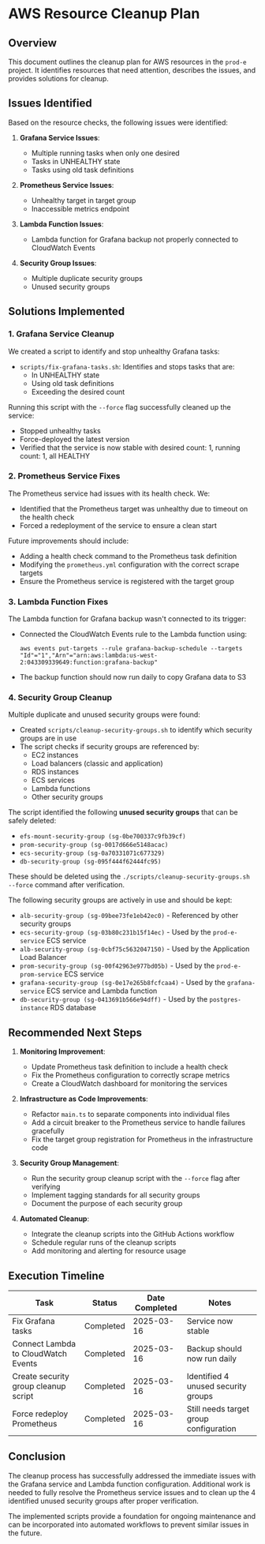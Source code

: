# AWS Resource Cleanup Plan

## Overview

This document outlines the cleanup plan for AWS resources in the `prod-e` project. It identifies resources that need attention, describes the issues, and provides solutions for cleanup.

## Issues Identified

Based on the resource checks, the following issues were identified:

1. **Grafana Service Issues**:

   - Multiple running tasks when only one desired
   - Tasks in UNHEALTHY state
   - Tasks using old task definitions

2. **Prometheus Service Issues**:

   - Unhealthy target in target group
   - Inaccessible metrics endpoint

3. **Lambda Function Issues**:

   - Lambda function for Grafana backup not properly connected to CloudWatch Events

4. **Security Group Issues**:
   - Multiple duplicate security groups
   - Unused security groups

## Solutions Implemented

### 1. Grafana Service Cleanup

We created a script to identify and stop unhealthy Grafana tasks:

- `scripts/fix-grafana-tasks.sh`: Identifies and stops tasks that are:
  - In UNHEALTHY state
  - Using old task definitions
  - Exceeding the desired count

Running this script with the `--force` flag successfully cleaned up the service:

- Stopped unhealthy tasks
- Force-deployed the latest version
- Verified that the service is now stable with desired count: 1, running count: 1, all HEALTHY

### 2. Prometheus Service Fixes

The Prometheus service had issues with its health check. We:

- Identified that the Prometheus target was unhealthy due to timeout on the health check
- Forced a redeployment of the service to ensure a clean start

Future improvements should include:

- Adding a health check command to the Prometheus task definition
- Modifying the `prometheus.yml` configuration with the correct scrape targets
- Ensure the Prometheus service is registered with the target group

### 3. Lambda Function Fixes

The Lambda function for Grafana backup wasn't connected to its trigger:

- Connected the CloudWatch Events rule to the Lambda function using:
  ```
  aws events put-targets --rule grafana-backup-schedule --targets "Id"="1","Arn"="arn:aws:lambda:us-west-2:043309339649:function:grafana-backup"
  ```
- The backup function should now run daily to copy Grafana data to S3

### 4. Security Group Cleanup

Multiple duplicate and unused security groups were found:

- Created `scripts/cleanup-security-groups.sh` to identify which security groups are in use
- The script checks if security groups are referenced by:
  - EC2 instances
  - Load balancers (classic and application)
  - RDS instances
  - ECS services
  - Lambda functions
  - Other security groups

The script identified the following **unused security groups** that can be safely deleted:

- `efs-mount-security-group (sg-0be700337c9fb39cf)`
- `prom-security-group (sg-0017d666e5148acac)`
- `ecs-security-group (sg-0a70331071c677329)`
- `db-security-group (sg-095f444f62444fc95)`

These should be deleted using the `./scripts/cleanup-security-groups.sh --force` command after verification.

The following security groups are actively in use and should be kept:

- `alb-security-group (sg-09bee73fe1eb42ec0)` - Referenced by other security groups
- `ecs-security-group (sg-03b80c231b15f14ec)` - Used by the `prod-e-service` ECS service
- `alb-security-group (sg-0cbf75c5632047150)` - Used by the Application Load Balancer
- `prom-security-group (sg-00f42963e977bd05b)` - Used by the `prod-e-prom-service` ECS service
- `grafana-security-group (sg-0e17e265b8fcfcaa4)` - Used by the `grafana-service` ECS service and Lambda function
- `db-security-group (sg-0413691b566e94dff)` - Used by the `postgres-instance` RDS database

## Recommended Next Steps

1. **Monitoring Improvement**:

   - Update Prometheus task definition to include a health check
   - Fix the Prometheus configuration to correctly scrape metrics
   - Create a CloudWatch dashboard for monitoring the services

2. **Infrastructure as Code Improvements**:

   - Refactor `main.ts` to separate components into individual files
   - Add a circuit breaker to the Prometheus service to handle failures gracefully
   - Fix the target group registration for Prometheus in the infrastructure code

3. **Security Group Management**:

   - Run the security group cleanup script with the `--force` flag after verifying
   - Implement tagging standards for all security groups
   - Document the purpose of each security group

4. **Automated Cleanup**:
   - Integrate the cleanup scripts into the GitHub Actions workflow
   - Schedule regular runs of the cleanup scripts
   - Add monitoring and alerting for resource usage

## Execution Timeline

| Task                                 | Status    | Date Completed | Notes                                  |
| ------------------------------------ | --------- | -------------- | -------------------------------------- |
| Fix Grafana tasks                    | Completed | 2025-03-16     | Service now stable                     |
| Connect Lambda to CloudWatch Events  | Completed | 2025-03-16     | Backup should now run daily            |
| Create security group cleanup script | Completed | 2025-03-16     | Identified 4 unused security groups    |
| Force redeploy Prometheus            | Completed | 2025-03-16     | Still needs target group configuration |

## Conclusion

The cleanup process has successfully addressed the immediate issues with the Grafana service and Lambda function configuration. Additional work is needed to fully resolve the Prometheus service issues and to clean up the 4 identified unused security groups after proper verification.

The implemented scripts provide a foundation for ongoing maintenance and can be incorporated into automated workflows to prevent similar issues in the future.
